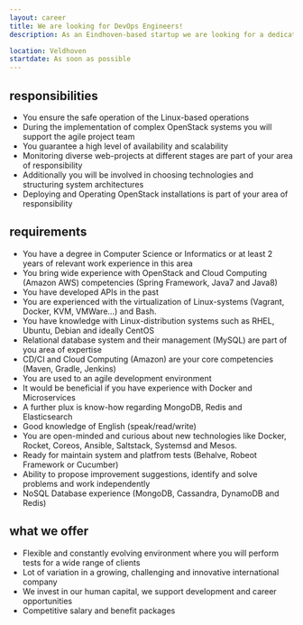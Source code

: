```yaml
---
layout: career
title: We are looking for DevOps Engineers!
description: As an Eindhoven-based startup we are looking for a dedicated and open-minded Lead Java Developer. Our broad portfolio of software projects in an international work environment offer challenging and dynamic career opportunities. Your expertise and knowledge today, may be obsolete tomorrow. It’s important to keep up and staying curious for new technologies. We encourage you to further develop your skills in a dynamic and Agile environment, where quality and robustness of your deliverables are of key importance. You will be working in a flexible environment with a professional and highly motivated team, taking on responsibility for your contribution within the team. We are always looking for new talent, so check out our profiles and we assure you that a challenging and rewarding job in a dynamic environment is waiting for you. 

location: Veldhoven
startdate: As soon as possible
---
```

## responsibilities

- You ensure the safe operation of the Linux-based operations
- During the implementation of complex OpenStack systems you will support the agile project team
- You guarantee a high level of availability and scalability
- Monitoring diverse web-projects at different stages are part of your area of responsibility
- Additionally you will be involved in choosing technologies and structuring system architectures
- Deploying and Operating OpenStack installations is part of your area of responsibility

## requirements

- You have a degree in Computer Science or Informatics or at least 2 years of relevant work experience in this area
- You bring wide experience with OpenStack and Cloud Computing (Amazon AWS) competencies (Spring Framework, Java7 and Java8)
- You have developed APIs in the past
- You are experienced with the virtualization of Linux-systems (Vagrant, Docker, KVM, VMWare…) and Bash.
- You have knowledge with Linux-distribution systems such as RHEL, Ubuntu, Debian and ideally CentOS
- Relational database system and their management (MySQL) are part of you area of expertise
- CD/CI and Cloud Computing (Amazon) are your core competencies (Maven, Gradle, Jenkins)
- You are used to an agile development environment
- It would be beneficial if you have experience with Docker and Microservices
- A further plux is know-how regarding MongoDB, Redis and Elasticsearch
- Good knowledge of English (speak/read/write)
- You are open-minded and curious about new technologies like Docker, Rocket, Coreos, Ansible, Saltstack, Systemsd and Mesos.
- Ready for maintain system and platfrom tests (Behalve, Robeot Framework or Cucumber)
- Ability to propose improvement suggestions, identify and solve problems and work independently
- NoSQL Database experience (MongoDB, Cassandra, DynamoDB and Redis)

## what we offer

- Flexible and constantly evolving environment where you will perform tests for a wide range of clients
- Lot of variation in a growing, challenging and innovative international company
- We invest in our human capital, we support development and career opportunities
- Competitive salary and benefit packages 
